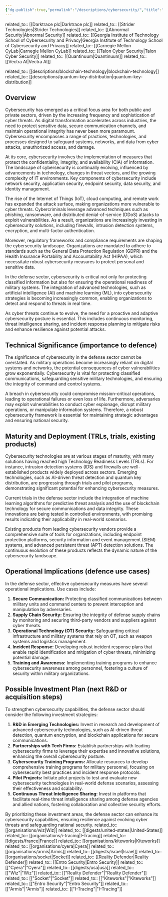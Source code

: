 ```yaml
---
{"dg-publish":true,"permalink":"/descriptions/cybersecurity/","title":"cybersecurity"}
---
```


related_to:: [[Darktrace plc\|Darktrace plc]]
related_to:: [[Strider Technologies\|Strider Technologies]]
related_to:: [[Abnormal Security\|Abnormal Security]]
related_to:: [[Georgia Institute of Technology School of Cybersecurity and Privacy\|Georgia Institute of Technology School of Cybersecurity and Privacy]]
related_to:: [[Carnegie Mellon CyLab\|Carnegie Mellon CyLab]]
related_to:: [[Talon Cyber Security\|Talon Cyber Security]]
related_to:: [[Quantinuum\|Quantinuum]]
related_to:: [[Vectra AI\|Vectra AI]]

related_to:: [[descriptions/blockchain-technology\|blockchain-technology]]
related_to:: [[descriptions/quantum-key-distribution\|quantum-key-distribution]]

## Overview
Cybersecurity has emerged as a critical focus area for both public and private sectors, driven by the increasing frequency and sophistication of cyber threats. As digital transformation accelerates across industries, the need to protect sensitive data, secure communication channels, and maintain operational integrity has never been more paramount. Cybersecurity encompasses a range of practices, technologies, and processes designed to safeguard systems, networks, and data from cyber attacks, unauthorized access, and damage.

At its core, cybersecurity involves the implementation of measures that protect the confidentiality, integrity, and availability (CIA) of information. The landscape of cybersecurity is continually evolving, influenced by advancements in technology, changes in threat vectors, and the growing complexity of IT environments. Key components of cybersecurity include network security, application security, endpoint security, data security, and identity management.

The rise of the Internet of Things (IoT), cloud computing, and remote work has expanded the attack surface, making organizations more vulnerable to cyber threats. Cybercriminals leverage advanced techniques such as phishing, ransomware, and distributed denial-of-service (DDoS) attacks to exploit vulnerabilities. As a result, organizations are increasingly investing in cybersecurity solutions, including firewalls, intrusion detection systems, encryption, and multi-factor authentication.

Moreover, regulatory frameworks and compliance requirements are shaping the cybersecurity landscape. Organizations are mandated to adhere to standards such as the General Data Protection Regulation (GDPR) and the Health Insurance Portability and Accountability Act (HIPAA), which necessitate robust cybersecurity measures to protect personal and sensitive data.

In the defense sector, cybersecurity is critical not only for protecting classified information but also for ensuring the operational readiness of military systems. The integration of advanced technologies, such as artificial intelligence (AI) and machine learning (ML), into cybersecurity strategies is becoming increasingly common, enabling organizations to detect and respond to threats in real time.

As cyber threats continue to evolve, the need for a proactive and adaptive cybersecurity posture is essential. This includes continuous monitoring, threat intelligence sharing, and incident response planning to mitigate risks and enhance resilience against potential attacks.

## Technical Significance (importance to defence)
The significance of cybersecurity in the defense sector cannot be overstated. As military operations become increasingly reliant on digital systems and networks, the potential consequences of cyber vulnerabilities grow exponentially. Cybersecurity is vital for protecting classified communications, safeguarding sensitive military technologies, and ensuring the integrity of command and control systems.

A breach in cybersecurity could compromise mission-critical operations, leading to operational failures or even loss of life. Furthermore, adversaries may exploit vulnerabilities to conduct cyber espionage, disrupt military operations, or manipulate information systems. Therefore, a robust cybersecurity framework is essential for maintaining strategic advantages and ensuring national security.

## Maturity and Deployment (TRLs, trials, existing products)
Cybersecurity technologies are at various stages of maturity, with many solutions having reached high Technology Readiness Levels (TRLs). For instance, intrusion detection systems (IDS) and firewalls are well-established products widely deployed across sectors. Emerging technologies, such as AI-driven threat detection and quantum key distribution, are progressing through trials and pilot programs, demonstrating significant potential for enhancing cybersecurity measures.

Current trials in the defense sector include the integration of machine learning algorithms for predictive threat analysis and the use of blockchain technology for secure communications and data integrity. These innovations are being tested in controlled environments, with promising results indicating their applicability in real-world scenarios.

Existing products from leading cybersecurity vendors provide a comprehensive suite of tools for organizations, including endpoint protection platforms, security information and event management (SIEM) systems, and advanced persistent threat (APT) detection solutions. The continuous evolution of these products reflects the dynamic nature of the cybersecurity landscape.

## Operational Implications (defence use cases)
In the defense sector, effective cybersecurity measures have several operational implications. Use cases include:

1. **Secure Communication:** Protecting classified communications between military units and command centers to prevent interception and manipulation by adversaries.
2. **Supply Chain Security:** Ensuring the integrity of defense supply chains by monitoring and securing third-party vendors and suppliers against cyber threats.
3. **Operational Technology (OT) Security:** Safeguarding critical infrastructure and military systems that rely on OT, such as weapon systems and logistics management.
4. **Incident Response:** Developing robust incident response plans that enable rapid identification and mitigation of cyber threats, minimizing potential damage.
5. **Training and Awareness:** Implementing training programs to enhance cybersecurity awareness among personnel, fostering a culture of security within military organizations.

## Possible Investment Plan (next R&D or acquisition steps)
To strengthen cybersecurity capabilities, the defense sector should consider the following investment strategies:

1. **R&D in Emerging Technologies:** Invest in research and development of advanced cybersecurity technologies, such as AI-driven threat detection, quantum encryption, and blockchain applications for secure communications.
2. **Partnerships with Tech Firms:** Establish partnerships with leading cybersecurity firms to leverage their expertise and innovative solutions, enhancing the overall cybersecurity posture.
3. **Cybersecurity Training Programs:** Allocate resources to develop comprehensive training programs for military personnel, focusing on cybersecurity best practices and incident response protocols.
4. **Pilot Projects:** Initiate pilot projects to test and evaluate new cybersecurity technologies in real-world defense scenarios, assessing their effectiveness and scalability.
5. **Continuous Threat Intelligence Sharing:** Invest in platforms that facilitate real-time threat intelligence sharing among defense agencies and allied nations, fostering collaboration and collective security efforts.

By prioritizing these investment areas, the defense sector can enhance its cybersecurity capabilities, ensuring resilience against evolving cyber threats and safeguarding national security.
related_to:: [[organisations/wiz\|Wiz]]
related_to:: [[digests/united-states\|United-States]]
related_to:: [[organisations/i-tracing\|I-Tracing]]
related_to:: [[digests/france\|France]]
related_to:: [[organisations/kiteworks\|Kiteworks]]
related_to:: [[organisations/cyera\|Cyera]]
related_to:: [[organisations/armis\|Armis]]
related_to:: [[digests/israel\|Israel]]
related_to:: [[organisations/socket\|Socket]]
related_to:: [[Reality Defender\|Reality Defender]]
related_to:: [[Entro Security\|Entro Security]]
related_to:: [["Cyera"\|"Cyera"]]
related_to:: [[digests/usa\|usa]]
related_to:: [["Wiz"\|"Wiz"]]
related_to:: [["Reality Defender"\|"Reality Defender"]]
related_to:: [["Socket"\|"Socket"]]
related_to:: [["Kiteworks"\|"Kiteworks"]]
related_to:: [["Entro Security"\|"Entro Security"]]
related_to:: [["Armis"\|"Armis"]]
related_to:: [["I-Tracing"\|"I-Tracing"]]

